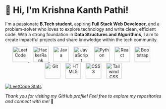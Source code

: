 # 👋 Hi, I'm Krishna Kanth Pathi!

I'm a passionate **B.Tech student**, aspiring **Full Stack Web Developer**, and a problem-solver who loves to explore technology and write clean, efficient code. With a strong foundation in **Data Structures and Algorithms**, I aim to create impactful projects and share knowledge within the tech community.

<p align="center">
  <a href="https://leetcode.com/krishnakanthpathi/">
    <img src="https://upload.wikimedia.org/wikipedia/commons/1/19/LeetCode_logo_black.png" alt="LeetCode" width="50">
  </a>
  &nbsp;&nbsp;
  <a href="https://www.hackerrank.com/krishnakanthpathi">
    <img src="https://upload.wikimedia.org/wikipedia/commons/6/65/HackerRank_logo.png" alt="HackerRank" width="50">
  </a>
  &nbsp;&nbsp;
  <img src="https://cdn.jsdelivr.net/gh/devicons/devicon/icons/java/java-original.svg" alt="Java" width="50"/>
  &nbsp;&nbsp;
  <img src="https://cdn.jsdelivr.net/gh/devicons/devicon/icons/javascript/javascript-original.svg" alt="JavaScript" width="50"/>
  &nbsp;&nbsp;
  <img src="https://cdn.jsdelivr.net/gh/devicons/devicon/icons/python/python-original.svg" alt="Python" width="50"/>
  &nbsp;&nbsp;
  <img src="https://cdn.jsdelivr.net/gh/devicons/devicon/icons/react/react-original.svg" alt="React" width="50"/>
  &nbsp;&nbsp;
  <img src="https://cdn.jsdelivr.net/gh/devicons/devicon/icons/bootstrap/bootstrap-original.svg" alt="Bootstrap" width="50"/>
  &nbsp;&nbsp;
  <img src="https://cdn.jsdelivr.net/gh/devicons/devicon/icons/git/git-original.svg" alt="Git" width="50"/>
  &nbsp;&nbsp;
  <img src="https://cdn.jsdelivr.net/gh/devicons/devicon/icons/html5/html5-original.svg" alt="HTML5" width="50"/>
  &nbsp;&nbsp;
  <img src="https://cdn.jsdelivr.net/gh/devicons/devicon/icons/css3/css3-original.svg" alt="CSS3" width="50"/>
  &nbsp;&nbsp;
  <img src="https://cdn.jsdelivr.net/gh/devicons/devicon/icons/tailwindcss/tailwindcss-original.svg" alt="Tailwind CSS" width="50"/>
</p>

[![LeetCode Stats](https://leetcard.jacoblin.cool/krishnakanthpathi?theme=dark&ext=contest)](https://leetcode.com/krishnakanthpathi/)

*Thank you for visiting my GitHub profile! Feel free to explore my repositories and connect with me!* 🚀


